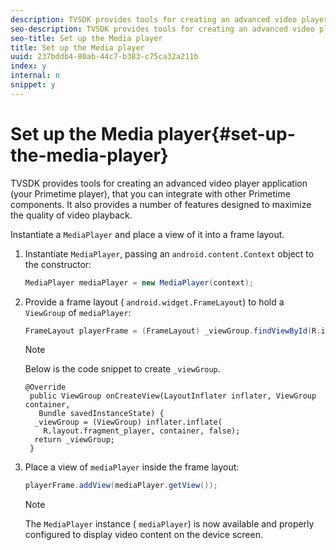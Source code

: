 ```yaml
---
description: TVSDK provides tools for creating an advanced video player application (your Primetime player), that you can integrate with other Primetime components. It also provides a number of features designed to maximize the quality of video playback.
seo-description: TVSDK provides tools for creating an advanced video player application (your Primetime player), that you can integrate with other Primetime components. It also provides a number of features designed to maximize the quality of video playback.
seo-title: Set up the Media player
title: Set up the Media player
uuid: 237bddb4-80ab-44c7-b383-c75ca32a211b
index: y
internal: n
snippet: y
---
```


# Set up the Media player{#set-up-the-media-player}

TVSDK provides tools for creating an advanced video player application (your Primetime player), that you can integrate with other Primetime components. It also provides a number of features designed to maximize the quality of video playback.

<a id="section_1FE83A68DE624F20B52C0959851F5699"></a>

Instantiate a `MediaPlayer` and place a view of it into a frame layout.

1. Instantiate `MediaPlayer`, passing an `android.content.Context` object to the constructor: 

   ```java
   MediaPlayer mediaPlayer = new MediaPlayer(context);
   ```

1. Provide a frame layout ( `android.widget.FrameLayout`) to hold a `ViewGroup` of `mediaPlayer`: 

   ```java
   FrameLayout playerFrame = (FrameLayout) _viewGroup.findViewById(R.id.playerFrame);
   ```

   >[!NOTE]
   >
   >Below is the code snippet to create `_viewGroup`.

   ```
   @Override 
    public ViewGroup onCreateView(LayoutInflater inflater, ViewGroup container, 
      Bundle savedInstanceState) { 
     _viewGroup = (ViewGroup) inflater.inflate( 
       R.layout.fragment_player, container, false); 
     return _viewGroup; 
    }
   ```

1. Place a view of `mediaPlayer` inside the frame layout: 

   ```java
   playerFrame.addView(mediaPlayer.getView());
   ```

   >[!NOTE]
   >
   >The `MediaPlayer` instance ( `mediaPlayer`) is now available and properly configured to display video content on the device screen.

